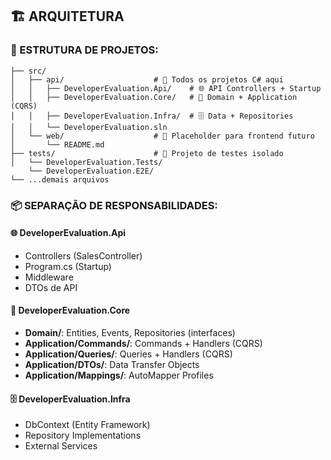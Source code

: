 ## 🏗️ **ARQUITETURA**

### **📁 ESTRUTURA DE PROJETOS:**

```
├── src/
│   ├── api/                    # 🎯 Todos os projetos C# aqui
│   │   ├── DeveloperEvaluation.Api/    # 🌐 API Controllers + Startup
│   │   ├── DeveloperEvaluation.Core/   # 🧠 Domain + Application (CQRS)
│   │   ├── DeveloperEvaluation.Infra/  # 🗄️ Data + Repositories
│   │   └── DeveloperEvaluation.sln
│   └── web/                    # 🚀 Placeholder para frontend futuro
│       └── README.md
├── tests/                      # 🧪 Projeto de testes isolado
│   └── DeveloperEvaluation.Tests/
    └── DeveloperEvaluation.E2E/
└── ...demais arquivos

```

### **📦 SEPARAÇÃO DE RESPONSABILIDADES:**

#### **🌐 DeveloperEvaluation.Api**

- Controllers (SalesController)
- Program.cs (Startup)
- Middleware
- DTOs de API

#### **🧠 DeveloperEvaluation.Core**

- **Domain/**: Entities, Events, Repositories (interfaces)
- **Application/Commands/**: Commands + Handlers (CQRS)
- **Application/Queries/**: Queries + Handlers (CQRS)
- **Application/DTOs/**: Data Transfer Objects
- **Application/Mappings/**: AutoMapper Profiles

#### **🗄️ DeveloperEvaluation.Infra**

- DbContext (Entity Framework)
- Repository Implementations
- External Services
